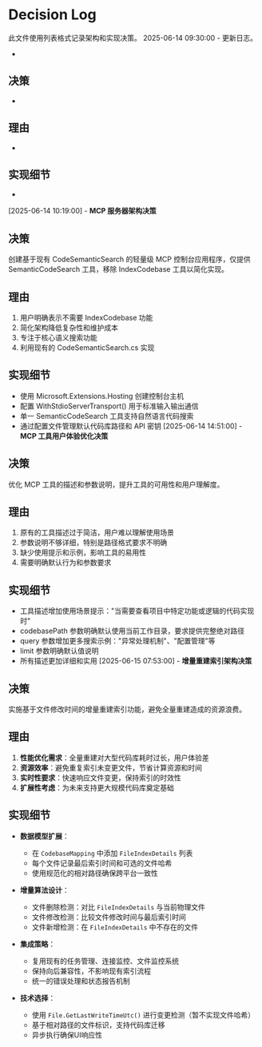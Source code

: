 # Decision Log

此文件使用列表格式记录架构和实现决策。
2025-06-14 09:30:00 - 更新日志。

*

## 决策

*

## 理由

*

## 实现细节

*
[2025-06-14 10:19:00] - **MCP 服务器架构决策**
## 决策
创建基于现有 CodeSemanticSearch 的轻量级 MCP 控制台应用程序，仅提供 SemanticCodeSearch 工具，移除 IndexCodebase 工具以简化实现。

## 理由
1. 用户明确表示不需要 IndexCodebase 功能
2. 简化架构降低复杂性和维护成本
3. 专注于核心语义搜索功能
4. 利用现有的 CodeSemanticSearch.cs 实现

## 实现细节
- 使用 Microsoft.Extensions.Hosting 创建控制台主机
- 配置 WithStdioServerTransport() 用于标准输入输出通信
- 单一 SemanticCodeSearch 工具支持自然语言代码搜索
- 通过配置文件管理默认代码库路径和 API 密钥
[2025-06-14 14:51:00] - **MCP 工具用户体验优化决策**

## 决策

优化 MCP 工具的描述和参数说明，提升工具的可用性和用户理解度。

## 理由

1. 原有的工具描述过于简洁，用户难以理解使用场景
2. 参数说明不够详细，特别是路径格式要求不明确
3. 缺少使用提示和示例，影响工具的易用性
4. 需要明确默认行为和参数要求

## 实现细节

- 工具描述增加使用场景提示："当需要查看项目中特定功能或逻辑的代码实现时"
- codebasePath 参数明确默认使用当前工作目录，要求提供完整绝对路径
- query 参数增加更多搜索示例："异常处理机制"、"配置管理"等
- limit 参数明确默认值说明
- 所有描述更加详细和实用
[2025-06-15 07:53:00] - **增量重建索引架构决策**

## 决策

实施基于文件修改时间的增量重建索引功能，避免全量重建造成的资源浪费。

## 理由

1. **性能优化需求**：全量重建对大型代码库耗时过长，用户体验差
2. **资源效率**：避免重复索引未变更文件，节省计算资源和时间
3. **实时性要求**：快速响应文件变更，保持索引的时效性
4. **扩展性考虑**：为未来支持更大规模代码库奠定基础

## 实现细节

* **数据模型扩展**：
  - 在 `CodebaseMapping` 中添加 `FileIndexDetails` 列表
  - 每个文件记录最后索引时间和可选的文件哈希
  - 使用规范化的相对路径确保跨平台一致性

* **增量算法设计**：
  - 文件删除检测：对比 `FileIndexDetails` 与当前物理文件
  - 文件修改检测：比较文件修改时间与最后索引时间
  - 文件新增检测：在 `FileIndexDetails` 中不存在的文件

* **集成策略**：
  - 复用现有的任务管理、连接监控、文件监控系统
  - 保持向后兼容性，不影响现有索引流程
  - 统一的错误处理和状态报告机制

* **技术选择**：
  - 使用 `File.GetLastWriteTimeUtc()` 进行变更检测（暂不实现文件哈希）
  - 基于相对路径的文件标识，支持代码库迁移
  - 异步执行确保UI响应性